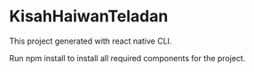 # KisahHaiwanTeladan

This project generated with react native CLI.

Run npm install to install all required components for the project. 
